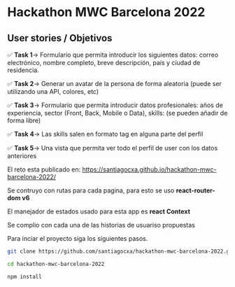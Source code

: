 # Hackathon MWC Barcelona 2022

## User stories / Objetivos

✅ **Task 1**→ Formulario que permita introducir los siguientes datos: correo electrónico, nombre completo, breve descripción, país y ciudad de residencia.

✅ **Task 2**→ Generar un avatar de la persona de forma aleatoria (puede ser utilizando una API, colores, etc)

✅ **Task 3**→ Formulario que permita introducir datos profesionales: años de experiencia, sector (Front, Back, Mobile o Data), skills: (se pueden añadir de forma libre)

✅ **Task 4**→ Las skills salen en formato tag en alguna parte del perfil

✅ **Task 5**→ Una vista que permita ver todo el perfil de user con los datos anteriores

El reto esta publicado en:
https://santiagocxa.github.io/hackathon-mwc-barcelona-2022/

Se contruyo con rutas para cada pagina, para esto se uso **react-router-dom v6**

El manejador de estados usado para esta app es **react Context**

Se complio con cada una de las historias de usuariso propuestas

Para inciar el proyecto siga los siguientes pasos.

```sh
git clone https://github.com/santiagocxa/hackathon-mwc-barcelona-2022.git

cd hackathon-mwc-barcelona-2022

npm install
```
